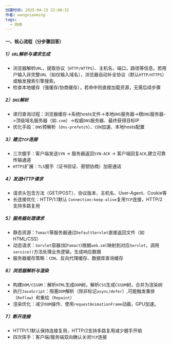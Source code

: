 ```yaml
---
创建时间: 2025-04-15 22:08:32
作者: wangxiaoming
tags:
  - 网络
---
```

#### 一、核心流程（分步骤回答）
##### 1）`URL`解析与请求生成
- 浏览器解析`URL`，提取协议（`HTTP/HTTPS`）、主机名，端口，路径等信息。若用户输入非完整`URL`（如仅输入域名），浏览器自动补全协议（默认`HTTP/HTTPS`）或触发搜索引擎搜索。
- 检查本地缓存（强缓存/协商缓存），若命中则直接加载资源，无需后续步骤
##### 2）`DNS`解析
- 递归查询过程：浏览器缓存->系统hosts文件->本地`DNS`服务器->根`DNS`服务器->顶级域名服务器（如`.com`）->权威`DNS`服务器、最终获得目标IP
- 优化手段：`DNS`预解析（`dns-prefetch`）、`CDN`加速、本地hosts配置
##### 3）建立`TCP`连接
- 三次握手：客户端发送`SYN` -> 服务器返回`SYN-ACK` -> 客户端回复`ACK`,建立可靠传输通道
- `HTTPS`扩展：`TLS`握手（证书验证、密钥协商）加密通话
##### 4）发送HTTP请求
- 请求头包含方法（GET/POST）、协议版本、主机名、User-Agent、Cookie等
- 长连接优化：HTTP/1.1默认 `Connection:keep-alive`复用`TCP`连接，HTTP/2 支持多路复用
##### 5）服务器处理请求
- 静态资源：`Tomact`等服务器通过`DefaultServlet`直接返回文件（如HTML/CSS）
- 动态请求：`Servlet`容器(如`Tomact`)根据`web.xml`映射到对应`Servlet`，调用`service()`方法处理业务逻辑，生成响应数据
- 服务器缓存策略：`CDN`、反向代理缓存、数据库查询缓存
##### 6）浏览器解析与渲染
- 构建`DOM/CSSOM`：解析`HTML`生成`DOM`树，解析`CSS`生成`CSSOM`树，合并为渲染树
- 执行`JavaScript`：阻塞`DOM`解析（除非标记`async/defer`）,可能触发重排（`Reflow`）和重绘（`Repaint`）
- 渲染优化：减少`DOM`操作、使用`requestAnimationFrame`动画，GPU加速。
##### 7）断开连接
- HTTP/1.1默认保持连接复用，HTTP/2支持多路复用减少握手开销
- 四次挥手：客户端/服务端双向确认关闭`TCP`连接

